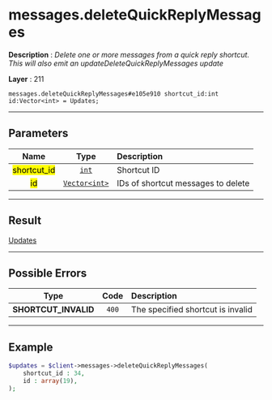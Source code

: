 # messages.deleteQuickReplyMessages

**Description** : *Delete one or more messages from a quick reply shortcut. This will also emit an updateDeleteQuickReplyMessages update*

**Layer** : 211

```tl
messages.deleteQuickReplyMessages#e105e910 shortcut_id:int id:Vector<int> = Updates;
```

---

## Parameters

| Name | Type | Description |
| :---: | :---: | :--- |
| <mark>shortcut_id</mark> | [`int`](type/int) | Shortcut ID |
| <mark>id</mark> | [`Vector<int>`](type/int) | IDs of shortcut messages to delete |

---

## Result

[Updates](type/Updates)

---

## Possible Errors

| Type | Code | Description |
| :---: | :---: | :--- |
| **SHORTCUT_INVALID** | `400` | The specified shortcut is invalid |

---

## Example

```php
$updates = $client->messages->deleteQuickReplyMessages(
	shortcut_id : 34,
	id : array(19),
);
```